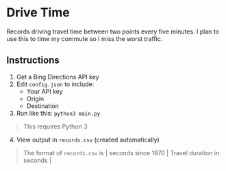 # Drive Time #

Records driving travel time between two points every five minutes.
I plan to use this to time my commute so I miss the worst traffic.

## Instructions ##

1. Get a Bing Directions API key
2. Edit `config.json` to include:
    - Your API key
    - Origin
    - Destination
3. Run like this: `python3 main.py`

> This requires Python 3

4. View output in `records.csv` (created automatically)

> The format of `records.csv` is | seconds since 1970 | Travel duration in seconds |


